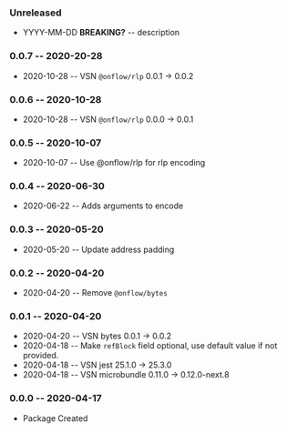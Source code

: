 ### Unreleased

- YYYY-MM-DD **BREAKING?** -- description

### 0.0.7 -- 2020-20-28

- 2020-10-28 -- VSN `@onflow/rlp` 0.0.1 -> 0.0.2

### 0.0.6 -- 2020-10-28

- 2020-10-28 -- VSN `@onflow/rlp` 0.0.0 -> 0.0.1

### 0.0.5 -- 2020-10-07

- 2020-10-07 -- Use @onflow/rlp for rlp encoding

### 0.0.4 -- 2020-06-30

- 2020-06-22 -- Adds arguments to encode

### 0.0.3 -- 2020-05-20

- 2020-05-20 -- Update address padding

### 0.0.2 -- 2020-04-20

- 2020-04-20 -- Remove `@onflow/bytes`

### 0.0.1 -- 2020-04-20

- 2020-04-20 -- VSN bytes 0.0.1 -> 0.0.2
- 2020-04-18 -- Make `refBlock` field optional, use default value if not provided.
- 2020-04-18 -- VSN jest 25.1.0 -> 25.3.0
- 2020-04-18 -- VSN microbundle 0.11.0 -> 0.12.0-next.8

### 0.0.0 -- 2020-04-17

- Package Created
